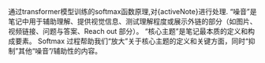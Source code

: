 通过transformer模型训练的softmax函数原理,对{activeNote}进行处理.
“噪音”是笔记中用于辅助理解、提供视觉信息、测试理解程度或展示外链的部分（如图片、视频链接、问题与答案、Reach out 部分）。
“核心主题”是笔记最本质的定义和构成要素。
Softmax 过程帮助我们“放大”关于核心主题的定义和关键方面，同时“抑制”其他“噪音”/辅助性的内容。